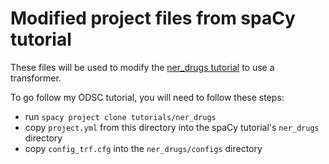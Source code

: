 # Modified project files from spaCy tutorial
These files will be used to modify the [ner_drugs tutorial](https://github.com/explosion/projects/tree/v3/tutorials/ner_drugs) to use a transformer.  

To go follow my ODSC tutorial, you will need to follow these steps:
- run `spacy project clone tutorials/ner_drugs`
- copy `project.yml` from this directory into the spaCy tutorial's `ner_drugs` directory
- copy `config_trf.cfg` into the `ner_drugs/configs` directory


